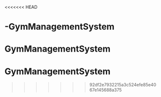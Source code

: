<<<<<<< HEAD
# -GymManagementSystem
 GymManagementSystem
=======
# GymManagementSystem
>>>>>>> 92df2e7932215a3c524efe85e4067e145688a375
